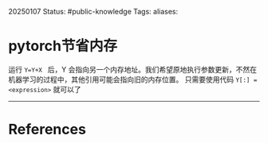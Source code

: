 20250107
Status: #public-knowledge
Tags: 
aliases: 
# pytorch节省内存

运行 `Y=Y+X ` 后，Y 会指向另一个内存地址。我们希望原地执行参数更新，不然在机器学习的过程中，其他引用可能会指向旧的内存位置。
只需要使用代码 `Y[:] = <expression>` 就可以了 












---
# References
